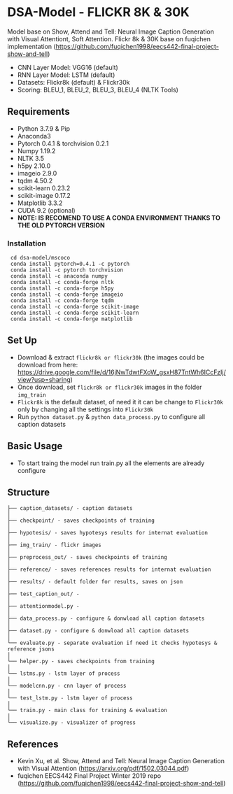 # DSA-Model - FLICKR 8K & 30K

Model base on Show, Attend and Tell: Neural Image Caption Generation with Visual Attentiont, Soft Attention. Flickr 8k & 30K base on fuqichen implementation (https://github.com/fuqichen1998/eecs442-final-project-show-and-tell)
- CNN Layer Model: VGG16 (default)
- RNN Layer Model: LSTM (default)
- Datasets: Flickr8k (default) & Flickr30k
- Scoring: BLEU_1, BLEU_2, BLEU_3, BLEU_4 (NLTK Tools)

## Requirements
- Python 3.7.9 & Pip
- Anaconda3
- Pytorch 0.4.1 & torchvision 0.2.1
- Numpy 1.19.2
- NLTK 3.5
- h5py 2.10.0
- imageio 2.9.0
- tqdm 4.50.2
- scikit-learn 0.23.2
- scikit-image 0.17.2
- Matplotlib 3.3.2
- CUDA 9.2 (optional)
- **NOTE: IS RECOMEND TO USE A CONDA ENVIRONMENT THANKS TO THE OLD PYTORCH VERSION**


### Installation 
```
 cd dsa-model/mscoco
 conda install pytorch=0.4.1 -c pytorch
 conda install -c pytorch torchvision
 conda install -c anaconda numpy
 conda install -c conda-forge nltk
 conda install -c conda-forge h5py
 conda install -c conda-forge imageio
 conda install -c conda-forge tqdm
 conda install -c conda-forge scikit-image
 conda install -c conda-forge scikit-learn
 conda install -c conda-forge matplotlib
 ```
 
 ## Set Up
- Download & extract `flickr8k or flickr30k` (the images could be download from here: https://drive.google.com/file/d/16jNwTdwtFXoW_gsxH87TntWh6ICcFzIj/view?usp=sharing)
- Once download, set `flickr8k or flickr30k` images in the folder `img_train`
- `Flickr8k` is the default dataset, of need it it can be change to `Flickr30k` only by changing all the settings into `Flickr30k`
- Run `python dataset.py` & `python data_process.py` to configure all caption datasets

## Basic Usage
- To start traing the model run train.py all the elements are already configure

## Structure
```
├── caption_datasets/ - caption datasets
│
├── checkpoint/ - saves checkpoints of training
│
├── hypotesis/ - saves hypotesys results for internat evaluation
│
├── img_train/ - flickr images
│
├── preprocess_out/ - saves checkpoints of training
│
├── reference/ - saves references results for internat evaluation
│
├── results/ - default folder for results, saves on json
│   
├── test_caption_out/ -
│
├── attentionmodel.py - 
│
├── data_process.py - configure & donwload all caption datasets
│
├── dataset.py - configure & donwload all caption datasets
│
└── evaluate.py - separate evaluation if need it checks hypotesys & reference jsons
│
└── helper.py - saves checkpoints from training
│
└── lstms.py - lstm layer of process
│
└── modelcnn.py - cnn layer of process
│
└── test_lstm.py - lstm layer of process
│
└── train.py - main class for training & evaluation
│
└── visualize.py - visualizer of progress

```

## References

* Kevin Xu, et al. Show, Attend and Tell: Neural Image Caption Generation with Visual Attention (https://arxiv.org/pdf/1502.03044.pdf)
* fuqichen EECS442 Final Project Winter 2019 repo (https://github.com/fuqichen1998/eecs442-final-project-show-and-tell)
